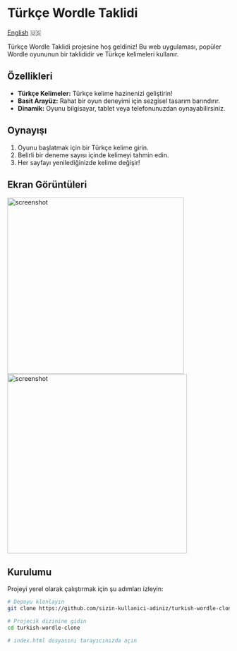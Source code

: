 # Türkçe Wordle Taklidi

[English](README.md) 🇺🇸

Türkçe Wordle Taklidi projesine hoş geldiniz! Bu web uygulaması, popüler Wordle oyununun bir taklididir ve Türkçe kelimeleri kullanır.

## Özellikleri

- **Türkçe Kelimeler:** Türkçe kelime hazinenizi geliştirin!
- **Basit Arayüz:** Rahat bir oyun deneyimi için sezgisel tasarım barındırır.
- **Dinamik:** Oyunu bilgisayar, tablet veya telefonunuzdan oynayabilirsiniz.

## Oynayışı

1. Oyunu başlatmak için bir Türkçe kelime girin.
2. Belirli bir deneme sayısı içinde kelimeyi tahmin edin.
3. Her sayfayı yenilediğinizde kelime değişir!

## Ekran Görüntüleri

<img src="https://github.com/berkcan25/berkcan25.github.io/assets/103621562/0b7df218-4f7c-4162-bba9-ab53e90ab6d8" alt="screenshot" width="400"/>
<img src="https://github.com/berkcan25/berkcan25.github.io/assets/103621562/374819dd-9f0b-4604-be78-21feeff275a0" alt="screenshot" width="407"/>

## Kurulumu

Projeyi yerel olarak çalıştırmak için şu adımları izleyin:

```bash
# Depoyu klonlayın
git clone https://github.com/sizin-kullanici-adiniz/turkish-wordle-clone.git

# Projecik dizinine gidin
cd turkish-wordle-clone

# index.html dosyasını tarayıcınızda açın
```
